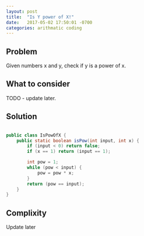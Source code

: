 ```yaml
---
layout: post
title:  "Is Y power of X!"
date:   2017-05-02 17:50:01 -0700
categories: arithmatic coding
---
```


## Problem
Given numbers x and y, check if y is a power of x.

## What to consider
TODO - update later.

## Solution
```java

public class IsPowOfX {
    public static boolean isPow(int input, int x) {
        if (input < 0) return false;
        if (x == 1) return (input == 1);

        int pow = 1;
        while (pow < input) {
            pow = pow * x;
        }
        return (pow == input);
    }
}
```

## Complixity
Update later
